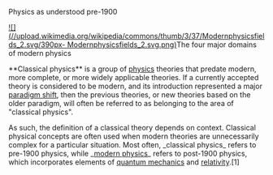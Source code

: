 Physics as understood pre-1900

[![](//upload.wikimedia.org/wikipedia/commons/thumb/3/37/Modernphysicsfields\_2.svg/390px-
Modernphysicsfields\_2.svg.png)](/wiki/File:Modernphysicsfields\_2.svg)The four
major domains of modern physics

\*\*Classical physics\*\* is a group of [physics](/wiki/Physics "Physics")
theories that predate modern, more complete, or more widely applicable
theories. If a currently accepted theory is considered to be modern, and its
introduction represented a major [paradigm shift](/wiki/Paradigm\_shift
"Paradigm shift"), then the previous theories, or new theories based on the
older paradigm, will often be referred to as belonging to the area of
"classical physics".

As such, the definition of a classical theory depends on context. Classical
physical concepts are often used when modern theories are unnecessarily
complex for a particular situation. Most often, \_classical physics\_ refers to
pre-1900 physics, while \_[modern physics](/wiki/Modern\_physics "Modern
physics")\_ refers to post-1900 physics, which incorporates elements of
[quantum mechanics](/wiki/Quantum\_mechanics "Quantum mechanics") and
[relativity](/wiki/Theory\_of\_relativity "Theory of relativity").[1]
